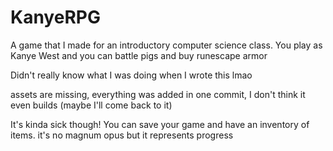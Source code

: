 # KanyeRPG

A game that I made for an introductory computer science class.
You play as Kanye West and you can battle pigs and buy runescape armor

Didn't really know what I was doing when I wrote this lmao

assets are missing, everything was added in one commit,
I don't think it even builds (maybe I'll come back to it)

It's kinda sick though! You can save your game and have an inventory of items.
it's no magnum opus but it represents progress 
